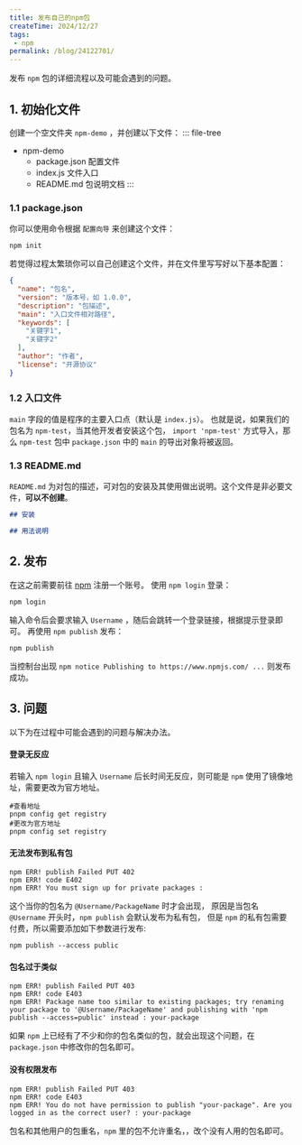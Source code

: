 ```yaml
---
title: 发布自己的npm包
createTime: 2024/12/27
tags:
 - npm
permalink: /blog/24122701/
---
```


发布 `npm` 包的详细流程以及可能会遇到的问题。 
<!-- more -->  

## 1. 初始化文件
创建一个空文件夹 `npm-demo` ，并创建以下文件：
::: file-tree
- npm-demo
  - package.json 配置文件
  - index.js 文件入口
  - README.md 包说明文档
:::

### 1.1 package.json
你可以使用命令根据 `配置向导` 来创建这个文件：
```shell
npm init
```
若觉得过程太繁琐你可以自己创建这个文件，并在文件里写写好以下基本配置：
```json
{
  "name": "包名",
  "version": "版本号，如 1.0.0",
  "description": "包描述",
  "main": "入口文件相对路径",
  "keywords": [
    "关键字1",
    "关键字2"
  ],
  "author": "作者",
  "license": "开源协议"
}
```

### 1.2 入口文件
`main` 字段的值是程序的主要入口点（默认是 `index.js`）。
也就是说，如果我们的包名为 `npm-test`，当其他开发者安装这个包，
`import 'npm-test'` 方式导入，那么 `npm-test` 包中 
`package.json` 中的 `main` 的导出对象将被返回。

### 1.3 README.md
`README.md` 为对包的描述，可对包的安装及其使用做出说明。这个文件是非必要文件，**可以不创建**。
```markdown
## 安装

## 用法说明
```

## 2. 发布

在这之前需要前往 [npm](https://www.npmjs.com/) 注册一个账号。
使用 `npm login` 登录：
```shell
npm login
```
输入命令后会要求输入 `Username` ，随后会跳转一个登录链接，根据提示登录即可。
再使用 `npm publish` 发布：
```shell
npm publish
```
当控制台出现 `npm notice Publishing to https://www.npmjs.com/ ...` 则发布成功。

## 3. 问题
以下为在过程中可能会遇到的问题与解决办法。
#### 登录无反应
若输入 `npm login` 且输入 `Username` 后长时间无反应，则可能是 `npm` 使用了镜像地址，需要更改为官方地址。
```shell
#查看地址
pnpm config get registry
#更改为官方地址
pnpm config set registry 
```
#### 无法发布到私有包
```shell
npm ERR! publish Failed PUT 402
npm ERR! code E402
npm ERR! You must sign up for private packages :
```

这个当你的包名为 `@Username/PackageName` 时才会出现，
原因是当包名 `@Username` 开头时，`npm publish` 会默认发布为私有包，
但是 `npm` 的私有包需要付费，所以需要添加如下参数进行发布:
```shell
npm publish --access public
```
#### 包名过于类似
```shell
npm ERR! publish Failed PUT 403
npm ERR! code E403
npm ERR! Package name too similar to existing packages; try renaming your package to '@Username/PackageName' and publishing with 'npm publish --access=public' instead : your-package
```
如果 `npm` 上已经有了不少和你的包名类似的包，就会出现这个问题，在 `package.json` 中修改你的包名即可。


#### 没有权限发布
```shell
npm ERR! publish Failed PUT 403
npm ERR! code E403
npm ERR! You do not have permission to publish "your-package". Are you logged in as the correct user? : your-package
```
包名和其他用户的包重名，`npm` 里的包不允许重名，，改个没有人用的包名即可。
